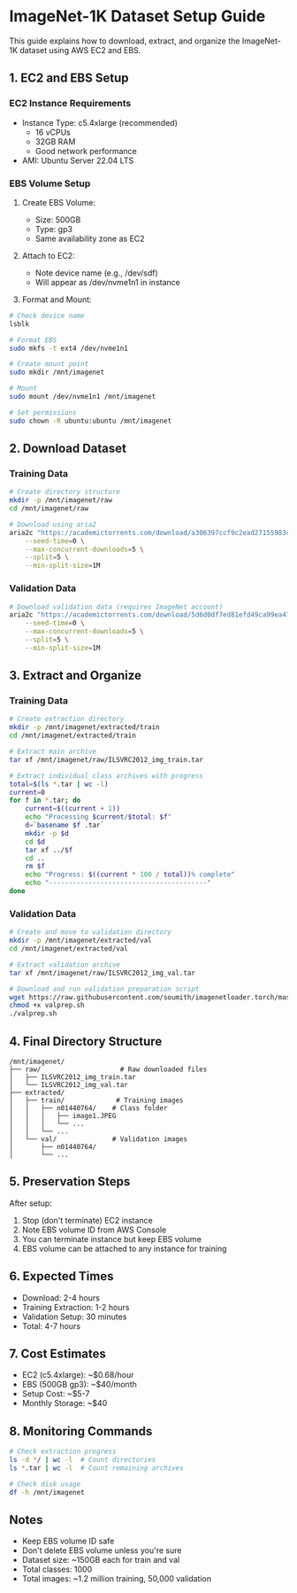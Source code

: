 # ImageNet-1K Dataset Setup Guide

This guide explains how to download, extract, and organize the ImageNet-1K dataset using AWS EC2 and EBS.

## 1. EC2 and EBS Setup

### EC2 Instance Requirements
- Instance Type: c5.4xlarge (recommended)
  - 16 vCPUs
  - 32GB RAM
  - Good network performance
- AMI: Ubuntu Server 22.04 LTS

### EBS Volume Setup
1. Create EBS Volume:
   - Size: 500GB
   - Type: gp3
   - Same availability zone as EC2

2. Attach to EC2:
   - Note device name (e.g., /dev/sdf)
   - Will appear as /dev/nvme1n1 in instance

3. Format and Mount:
```bash
# Check device name
lsblk

# Format EBS
sudo mkfs -t ext4 /dev/nvme1n1

# Create mount point
sudo mkdir /mnt/imagenet

# Mount
sudo mount /dev/nvme1n1 /mnt/imagenet

# Set permissions
sudo chown -R ubuntu:ubuntu /mnt/imagenet
```

## 2. Download Dataset

### Training Data
```bash
# Create directory structure
mkdir -p /mnt/imagenet/raw
cd /mnt/imagenet/raw

# Download using aria2
aria2c "https://academictorrents.com/download/a306397ccf9c2ead27155983c254227c0fd938e2.torrent" \
    --seed-time=0 \
    --max-concurrent-downloads=5 \
    --split=5 \
    --min-split-size=1M
```

### Validation Data
```bash
# Download validation data (requires ImageNet account)
aria2c "https://academictorrents.com/download/5d6d0df7ed81efd49ca99ea4737e0ae5e3a5f2e5.torrent" \
    --seed-time=0 \
    --max-concurrent-downloads=5 \
    --split=5 \
    --min-split-size=1M
```

## 3. Extract and Organize

### Training Data
```bash
# Create extraction directory
mkdir -p /mnt/imagenet/extracted/train
cd /mnt/imagenet/extracted/train

# Extract main archive
tar xf /mnt/imagenet/raw/ILSVRC2012_img_train.tar

# Extract individual class archives with progress
total=$(ls *.tar | wc -l)
current=0
for f in *.tar; do
    current=$((current + 1))
    echo "Processing $current/$total: $f"
    d=`basename $f .tar`
    mkdir -p $d
    cd $d
    tar xf ../$f
    cd ..
    rm $f
    echo "Progress: $((current * 100 / total))% complete"
    echo "----------------------------------------"
done
```

### Validation Data
```bash
# Create and move to validation directory
mkdir -p /mnt/imagenet/extracted/val
cd /mnt/imagenet/extracted/val

# Extract validation archive
tar xf /mnt/imagenet/raw/ILSVRC2012_img_val.tar

# Download and run validation preparation script
wget https://raw.githubusercontent.com/soumith/imagenetloader.torch/master/valprep.sh
chmod +x valprep.sh
./valprep.sh
```

## 4. Final Directory Structure
```
/mnt/imagenet/
├── raw/                    # Raw downloaded files
│   ├── ILSVRC2012_img_train.tar
│   └── ILSVRC2012_img_val.tar
├── extracted/
│   ├── train/             # Training images
│   │   ├── n01440764/    # Class folder
│   │   │   ├── image1.JPEG
│   │   │   └── ...
│   │   └── ...
│   └── val/              # Validation images
│       ├── n01440764/
│       └── ...
```

## 5. Preservation Steps

After setup:
1. Stop (don't terminate) EC2 instance
2. Note EBS volume ID from AWS Console
3. You can terminate instance but keep EBS volume
4. EBS volume can be attached to any instance for training

## 6. Expected Times
- Download: 2-4 hours
- Training Extraction: 1-2 hours
- Validation Setup: 30 minutes
- Total: 4-7 hours

## 7. Cost Estimates
- EC2 (c5.4xlarge): ~$0.68/hour
- EBS (500GB gp3): ~$40/month
- Setup Cost: ~$5-7
- Monthly Storage: ~$40

## 8. Monitoring Commands
```bash
# Check extraction progress
ls -d */ | wc -l  # Count directories
ls *.tar | wc -l  # Count remaining archives

# Check disk usage
df -h /mnt/imagenet
```

## Notes
- Keep EBS volume ID safe
- Don't delete EBS volume unless you're sure
- Dataset size: ~150GB each for train and val
- Total classes: 1000
- Total images: ~1.2 million training, 50,000 validation
